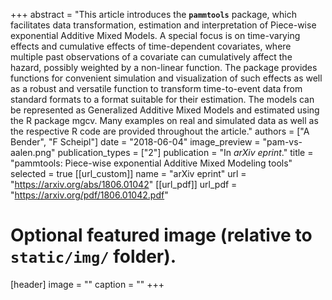 +++
abstract = "This article introduces the **`pammtools`** package, which facilitates data transformation, estimation and interpretation of Piece-wise exponential Additive Mixed Models. A special focus is on time-varying effects and cumulative effects of time-dependent covariates, where multiple past observations of a covariate can cumulatively affect the hazard, possibly weighted by a non-linear function. The package provides functions for convenient simulation and visualization of such effects as well as a robust and versatile function to transform time-to-event data from standard formats to a format suitable for their estimation. The models can be represented as Generalized Additive Mixed Models and estimated using the R package mgcv. Many examples on real and simulated data as well as the respective R code are provided throughout the article."
authors = ["A Bender", "F Scheipl"]
date = "2018-06-04"
image_preview = "pam-vs-aalen.png"
publication_types = ["2"]
publication = "In *arXiv eprint*."
title = "pammtools: Piece-wise exponential Additive Mixed Modeling tools"
selected = true
[[url_custom]]
name = "arXiv eprint"
url = "https://arxiv.org/abs/1806.01042"
[[url_pdf]]
url_pdf = "https://arxiv.org/pdf/1806.01042.pdf"



# Optional featured image (relative to `static/img/` folder).
[header]
image = ""
caption = ""
+++
